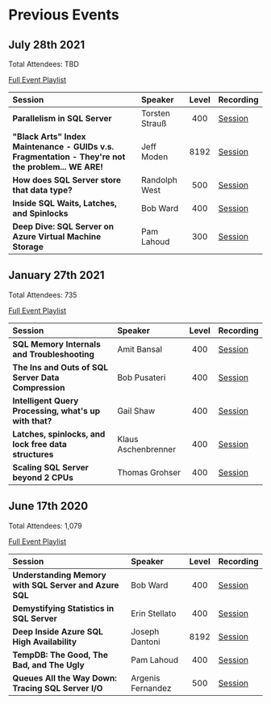 # Previous Events

## July 28th 2021

Total Attendees: TBD

[Full Event Playlist](https://www.youtube.com/watch?v=edNEhNmeQYI&list=PLr9ab4Dj3ObuaHAUA9JJz-GUbfbwXEyS5)

|Session|Speaker|Level|Recording|
| :---- | :---- | :-: |:------- |
| **Parallelism in SQL Server** | Torsten Strauß | 400 | [Session](https://www.youtube.com/watch?v=GsL8uG9Z8HA)|
| **"Black Arts" Index Maintenance - GUIDs v.s. Fragmentation - They're not the problem... WE ARE!** | Jeff Moden | 8192 | [Session](https://www.youtube.com/watch?v=qfQtY17bPQ4)|
| **How does SQL Server store that data type?** | Randolph West | 500 | [Session](https://www.youtube.com/watch?v=_icTl62QKbg)|
| **Inside SQL Waits, Latches, and Spinlocks** | Bob Ward | 400 | [Session](https://www.youtube.com/watch?v=wOsoanuBtqk)|
| **Deep Dive: SQL Server on Azure Virtual Machine Storage** | Pam Lahoud | 300 | [Session](https://www.youtube.com/watch?v=mOEmrcMED2M)|


## January 27th 2021

Total Attendees: 735

[Full Event Playlist](https://www.youtube.com/watch?v=E5CJ6z0quN8&list=PLr9ab4Dj3Obtx-6v2Sxb-sExQJoEX1TJ2)

|Session|Speaker|Level|Recording|
| :---- | :---- | :-: |:------- |
| **SQL Memory Internals and Troubleshooting** | Amit Bansal | 400 | [Session](https://www.youtube.com/watch?v=OBIk9Eyra2s)|
| **The Ins and Outs of SQL Server Data Compression** | Bob Pusateri | 400 | [Session](https://www.youtube.com/watch?v=C5BxRvY8sfQ)|
| **Intelligent Query Processing, what's up with that?** | Gail Shaw | 400 | [Session](https://www.youtube.com/watch?v=lXD_RF5VZus)|
| **Latches, spinlocks, and lock free data structures** | Klaus Aschenbrenner | 400 | [Session](https://www.youtube.com/watch?v=BLcdN-d59o0)|
| **Scaling SQL Server beyond 2 CPUs** | Thomas Grohser | 400 | [Session](https://www.youtube.com/watch?v=O3ItyjN2iPA)|



## June 17th 2020

Total Attendees: 1,079

[Full Event Playlist](https://www.youtube.com/watch?v=CRAx73LiXTc&list=PLr9ab4Dj3ObsGA8jdstJFZfidQ51DvPvu)

|Session|Speaker|Level|Recording|
| :---- | :---- | :-: | :------ |
|**Understanding Memory with SQL Server and Azure SQL** | Bob Ward | 400 | [Session](https://youtu.be/CRAx73LiXTc)| 
|**Demystifying Statistics in SQL Server** | Erin Stellato | 400 | [Session](https://youtu.be/BGHaoj2ccgg)| 
|**Deep Inside Azure SQL High Availability** | Joseph Dantoni | 8192 | [Session](https://youtu.be/V79rfEyk1n0)| 
|**TempDB: The Good, The Bad, and The Ugly** | Pam Lahoud | 400 | [Session](https://youtu.be/sT9lyw8Wrq0)| 
|**Queues All the Way Down: Tracing SQL Server I/O** | Argenis Fernandez | 500 | [Session](https://youtu.be/4c9v0XVvqlA)| 
